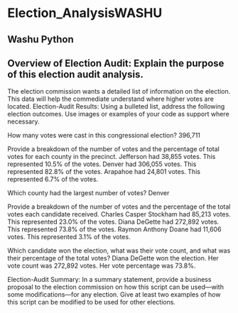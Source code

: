 # Election_AnalysisWASHU
## Washu Python

## Overview of Election Audit: Explain the purpose of this election audit analysis.
The election commission wants a detailed list of information on the election. This data will help the commediate understand where higher votes are located. 
Election-Audit Results: Using a bulleted list, address the following election outcomes. Use images or examples of your code as support where necessary.

How many votes were cast in this congressional election?
396,711

Provide a breakdown of the number of votes and the percentage of total votes for each county in the precinct.
Jefferson had 38,855 votes. This represented 10.5% of the votes.
Denver had 306,055 votes. This represented 82.8% of the votes.
Arapahoe had 24,801 votes. This represented 6.7% of the votes.

Which county had the largest number of votes?
Denver

Provide a breakdown of the number of votes and the percentage of the total votes each candidate received.
Charles Casper Stockham had 85,213 votes. This represented 23.0% of the votes.
Diana DeGette had 272,892 votes. This represented 73.8% of the votes.
Raymon Anthony Doane had 11,606 votes. This represented 3.1% of the votes.

Which candidate won the election, what was their vote count, and what was their percentage of the total votes?
Diana DeGette won the election. Her vote count was 272,892 votes. Her vote percentage was 73.8%.

Election-Audit Summary: In a summary statement, provide a business proposal to the election commission on how this script can be used—with some modifications—for any election. Give at least two examples of how this script can be modified to be used for other elections.
